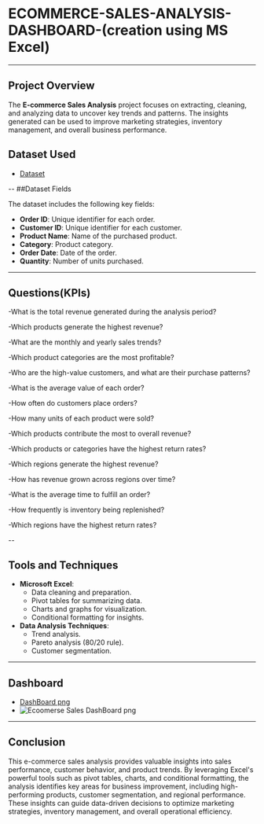 # ECOMMERCE-SALES-ANALYSIS-DASHBOARD-(creation using MS Excel)

---
## Project Overview

The **E-commerce Sales Analysis** project focuses on extracting, cleaning, and analyzing data to uncover key trends and patterns. The insights generated can be used to improve marketing strategies, inventory management, and overall business performance.

## Dataset Used
- <a href="https://github.com/arjun-chanda/ECOMMERCE-SALES-ANALYSIS-DASHBOARD-/blob/main/Ecommerse%20Sales%20Analysis%20Project.xlsx">Dataset</a>

--
##Dataset Fields

The dataset includes the following key fields:

- **Order ID**: Unique identifier for each order.
- **Customer ID**: Unique identifier for each customer.
- **Product Name**: Name of the purchased product.
- **Category**: Product category.
- **Order Date**: Date of the order.
- **Quantity**: Number of units purchased.
---
## Questions(KPIs)
-What is the total revenue generated during the analysis period?

-Which products generate the highest revenue?

-What are the monthly and yearly sales trends?

-Which product categories are the most profitable?

-Who are the high-value customers, and what are their purchase patterns?

-What is the average value of each order?

-How often do customers place orders?

-How many units of each product were sold?

-Which products contribute the most to overall revenue?

-Which products or categories have the highest return rates?

-Which regions generate the highest revenue?

-How has revenue grown across regions over time?

-What is the average time to fulfill an order?

-How frequently is inventory being replenished?

-Which regions have the highest return rates?

--
## Tools and Techniques
- **Microsoft Excel**:
  - Data cleaning and preparation.
  - Pivot tables for summarizing data.
  - Charts and graphs for visualization.
  - Conditional formatting for insights.
- **Data Analysis Techniques**:
  - Trend analysis.
  - Pareto analysis (80/20 rule).
  - Customer segmentation.
---

## Dashboard
- <a href="https://github.com/arjun-chanda/ECOMMERCE-SALES-ANALYSIS-DASHBOARD-/blob/main/Ecoomerse%20Sales%20DashBoard%20png.png">DashBoard png </a>
- ![Ecoomerse Sales DashBoard png](https://github.com/user-attachments/assets/da08fd8d-34ab-44be-8740-bca09f1c16bc)

---

## Conclusion

This e-commerce sales analysis provides valuable insights into sales performance, customer behavior, and product trends. By leveraging Excel's powerful tools such as pivot tables, charts, and conditional formatting, the analysis identifies key areas for business improvement, including high-performing products, customer segmentation, and regional performance. These insights can guide data-driven decisions to optimize marketing strategies, inventory management, and overall operational efficiency.




